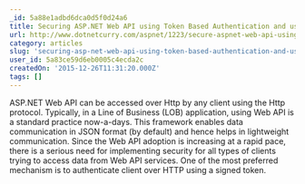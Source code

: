 ```yaml
---
_id: 5a88e1adbd6dca0d5f0d24a6
title: Securing ASP.NET Web API using Token Based Authentication and using it in Angular.js application
url: http://www.dotnetcurry.com/aspnet/1223/secure-aspnet-web-api-using-tokens-owin-angularjs
category: articles
slug: 'securing-asp-net-web-api-using-token-based-authentication-and-using-it-in-angular-js-application'
user_id: 5a83ce59d6eb0005c4ecda2c
createdOn: '2015-12-26T11:31:20.000Z'
tags: []
---
```


ASP.NET Web API can be accessed over Http by any client using the Http protocol. Typically, in a Line of Business (LOB) application, using Web API is a standard practice now-a-days. This framework enables data communication in JSON format (by default) and hence helps in lightweight communication. Since the Web API adoption is increasing at a rapid pace, there is a serious need for implementing security for all types of clients trying to access data from Web API services. One of the most preferred mechanism is to authenticate client over HTTP using a signed token.
